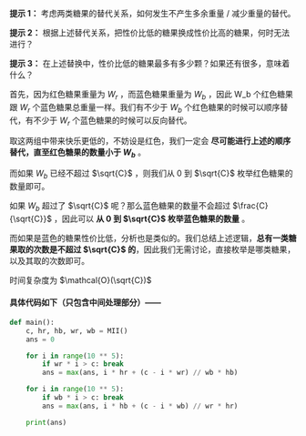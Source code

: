 **提示 1：** 考虑两类糖果的替代关系，如何发生不产生多余重量 / 减少重量的替代。

**提示 2：** 根据上述替代关系，把性价比低的糖果换成性价比高的糖果，何时无法进行？

**提示 3：** 在上述替换中，性价比低的糖果最多有多少颗？如果还有很多，意味着什么？

首先，因为红色糖果重量为 $W_r$ ，而蓝色糖果重量为 $W_b$ ，因此 W_b 个红色糖果跟 $W_r$ 个蓝色糖果总重量一样。我们有不少于 $W_b$ 个红色糖果的时候可以顺序替代，有不少于 $W_r$ 个蓝色糖果的时候可以反向替代。

取这两组中带来快乐更低的，不妨设是红色，我们一定会 **尽可能进行上述的顺序替代，直至红色糖果的数量小于 $W_b$** 。

而如果 $W_b$ 已经不超过 $\sqrt{C}$ ，则我们从 $0$ 到 $\sqrt{C}$ 枚举红色糖果的数量即可。

如果 $W_b$ 超过了 $\sqrt{C}$ 呢？那么蓝色糖果的数量不会超过 $\frac{C}{\sqrt{C}}$ ，因此可以 **从 $0$ 到 $\sqrt{C}$ 枚举蓝色糖果的数量** 。

而如果是蓝色的糖果性价比低，分析也是类似的。我们总结上述逻辑，**总有一类糖果取的次数是不超过 $\sqrt{C}$ 的**，因此我们无需讨论，直接枚举是哪类糖果，以及其取的次数即可。

时间复杂度为 $\mathcal{O}(\sqrt{C})$

#### 具体代码如下（只包含中间处理部分）——

```Python []
def main():
    c, hr, hb, wr, wb = MII()
    ans = 0

    for i in range(10 ** 5):
        if wr * i > c: break
        ans = max(ans, i * hr + (c - i * wr) // wb * hb)

    for i in range(10 ** 5):
        if wb * i > c: break
        ans = max(ans, i * hb + (c - i * wb) // wr * hr)

    print(ans)
```